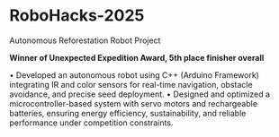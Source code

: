 # RoboHacks-2025
Autonomous Reforestation Robot Project

**Winner of Unexpected Expedition Award, 5th place finisher overall**

• Developed an autonomous robot using C++ (Arduino Framework) integrating IR and color sensors for
real-time navigation, obstacle avoidance, and precise seed deployment.
• Designed and optimized a microcontroller-based system with servo motors and rechargeable
batteries, ensuring energy efficiency, sustainability, and reliable performance under competition
constraints.
